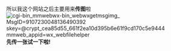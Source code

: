 所以我这个网站之后主要用来**传图**啦
![_cgi-bin_mmwebwx-bin_webwxgetmsgimg__ MsgID=9107230048136490392 skey=@crypt_cea85d55_661f2ea10d395b6e61f9cd170c5e9444 mmweb_appid=wx_webfilehelper](https://github.com/user-attachments/assets/76e7bdd8-719f-468a-a51d-c24532b4daac)
**先传一张试一下啦!**
